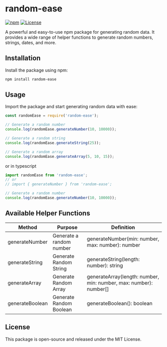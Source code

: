# random-ease

[![npm](https://img.shields.io/npm/v/random-ease.svg)](https://www.npmjs.com/package/random-ease)
[![License](https://img.shields.io/badge/license-MIT-blue.svg)](https://github.com/prof-usman/random-ease/blob/main/LICENSE)

<!-- [![Downloads](https://badgen.net/npm/dt/random-ease)](https://www.npmjs.com/package/random-ease) -->

<!-- [![Known Vulnerabilities](https://snyk.io/test/npm/random-ease/badge.svg)](https://snyk.io/test/npm/random-ease) -->

A powerful and easy-to-use npm package for generating random data. It provides a wide range of helper functions to generate random numbers, strings, dates, and more.

## Installation

Install the package using npm:

```bash
npm install random-ease
```

## Usage

Import the package and start generating random data with ease:

```javascript
const randomEase = require('random-ease');

// Generate a random number
console.log(randomEase.generateNumber(10, 10000));

// Generate a random string
console.log(randomEase.generateString(25));

// Generate a random array
console.log(randomEase.generateArray(5, 10, 15));
```

or in typescript

```typescript
import randomEase from 'random-ease';
// or
// import { generateNumber } from 'random-ease';

// Generate a random number
console.log(randomEase.generateNumber(10, 10000));
```

## Available Helper Functions

| Method          | Purpose                  | Definition                                                          |
| --------------- | ------------------------ | ------------------------------------------------------------------- |
| generateNumber  | Generate a random number | generateNumber(min: number, max: number): number                    |
| generateString  | Generate Random String   | generateString(length: number): string                              |
| generateArray   | Generate Random Array    | generateArray(length: number, min: number, max: number): number\[\] |
| generateBoolean | Generate Random Boolean  | generateBoolean(): boolean                                          |

## License

This package is open-source and released under the MIT License.
